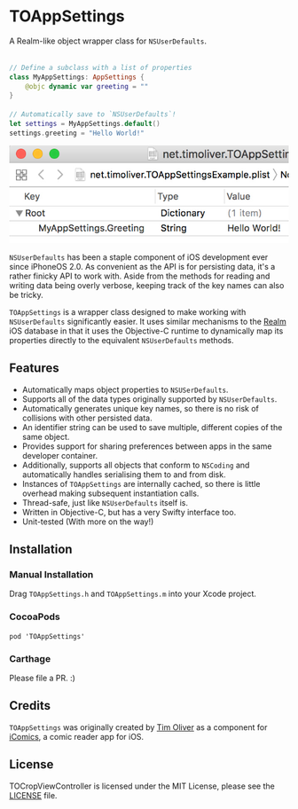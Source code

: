 # TOAppSettings
A Realm-like object wrapper class for `NSUserDefaults`.

```swift

// Define a subclass with a list of properties
class MyAppSettings: AppSettings {
    @objc dynamic var greeting = ""
}

// Automatically save to `NSUserDefaults`!
let settings = MyAppSettings.default()
settings.greeting = "Hello World!"

```

![TOAppSettings](Screenshot.jpg)

`NSUserDefaults` has been a staple component of iOS development ever since iPhoneOS 2.0. As convenient as the API is for persisting data, it's a rather finicky API to work with. Aside from the methods for reading and writing data being overly verbose, keeping track of the key names can also be tricky.

`TOAppSettings` is a wrapper class designed to make working with `NSUserDefaults` significantly easier. It uses similar mechanisms to the [Realm](http://realm.io) iOS database in that it uses the Objective-C runtime to dynamically map its properties directly to the equivalent `NSUserDefaults` methods.

## Features
* Automatically maps object properties to `NSUSerDefaults`.
* Supports all of the data types originally supported by `NSUserDefaults`.
* Automatically generates unique key names, so there is no risk of collisions with other persisted data.
* An identifier string can be used to save multiple, different copies of the same object.
* Provides support for sharing preferences between apps in the same developer container.
* Additionally, supports all objects that conform to `NSCoding` and automatically handles serialising them to and from disk.
* Instances of `TOAppSettings` are internally cached, so there is little overhead making subsequent instantiation calls.
* Thread-safe, just like `NSUserDefaults` itself is.
* Written in Objective-C, but has a very Swifty interface too.
* Unit-tested (With more on the way!)

## Installation

### Manual Installation
Drag `TOAppSettings.h` and `TOAppSettings.m` into your Xcode project.

### CocoaPods
```
pod 'TOAppSettings'
```

### Carthage
Please file a PR. :)

## Credits
`TOAppSettings` was originally created by [Tim Oliver](http://twitter.com/TimOliverAU) as a component for [iComics](http://icomics.co), a comic reader app for iOS.


## License
TOCropViewController is licensed under the MIT License, please see the [LICENSE](LICENSE) file. 
